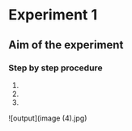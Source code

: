 # Experiment 1
## Aim of the experiment
### Step by step procedure
1.
2.
3.
![output](image (4).jpg)
